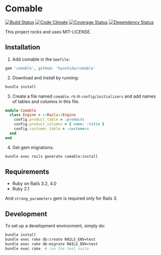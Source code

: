# Comable

[![Build Status](https://secure.travis-ci.org/hyoshida/comable.png)](http://travis-ci.org/hyoshida/comable)
[![Code Climate](https://codeclimate.com/github/hyoshida/comable.png)](https://codeclimate.com/github/hyoshida/comable)
[![Coverage Status](https://coveralls.io/repos/hyoshida/comable/badge.png)](https://coveralls.io/r/hyoshida/comable)
[![Dependency Status](https://www.versioneye.com/user/projects/531934ceec1375cd39000931/badge.png)](https://www.versioneye.com/user/projects/531934ceec1375cd39000931)

This project rocks and uses MIT-LICENSE.

## Installation

1. Add comable in the `Gemfile`:

  ```ruby
  gem 'comable', github: 'hyoshida/comable'
  ```

2. Download and install by running:

  ```bash
  bundle install
  ```

3. Create a file named `comable.rb` in `config/initializers` and add names of tables and columns in this file.

  ```ruby
  module Comable
    class Engine < ::Rails::Engine
      config.product_table = :products
      config.product_columns = { name: :title }
      config.customer_table = :customers
    end
  end
  ```

4. Get gem migrations:

  ```bash
  bundle exec rails generate comable:install
  ```

## Requirements

* Ruby on Rails 3.2, 4.0
* Ruby 2.1

And `strong_parameters` gem is required only for Rails 3.

## Development

To set up a development environment, simply do:

```bash
bundle install
bundle exec rake db:create RAILS_ENV=test
bundle exec rake db:migrate RAILS_ENV=test
bundle exec rake  # run the test suite
```
